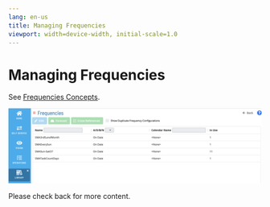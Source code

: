 ```yaml
---
lang: en-us
title: Managing Frequencies
viewport: width=device-width, initial-scale=1.0
---
```


# Managing Frequencies

See [Frequencies Concepts](../../../automation-concepts/frequencies.md).

![Managing Frequencies](../../../Resources/Images/SM/Library/ManagingLibrary/ManagingFrequencies.png "Threshold Grid")

Please check back for more content.